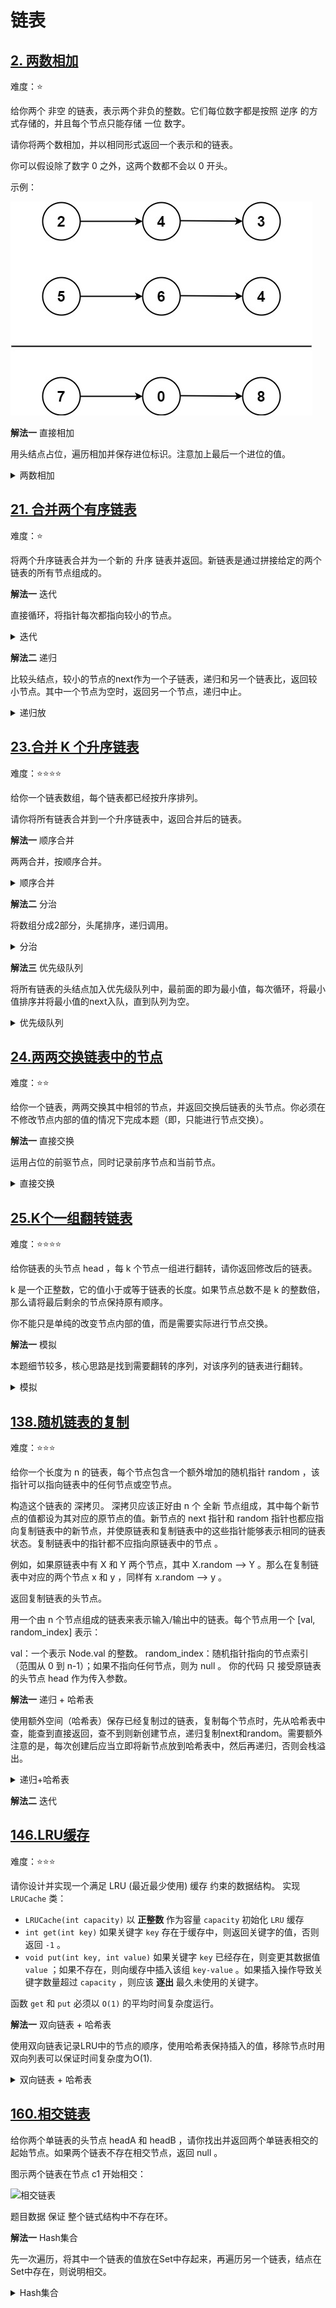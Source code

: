 # 链表

## [2. 两数相加](https://leetcode.cn/problems/add-two-numbers)

难度：⭐️

给你两个 非空 的链表，表示两个非负的整数。它们每位数字都是按照 逆序 的方式存储的，并且每个节点只能存储 一位 数字。

请你将两个数相加，并以相同形式返回一个表示和的链表。

你可以假设除了数字 0 之外，这两个数都不会以 0 开头。

示例：

![两数相加](../../../../img/addtwonumber.jpg)

**解法一** 直接相加

用头结点占位，遍历相加并保存进位标识。注意加上最后一个进位的值。

<details>
  <summary>两数相加</summary>
  
  ```java
    public ListNode addTwoNumbers(ListNode l1, ListNode l2) {
        ListNode dummy = new ListNode(-1);
        ListNode p = dummy;
        int carry = 0;
        while (l1 != null || l2 != null || carry > 0) {
            int v = 0;
            if (l1 != null) {
                v += l1.val;
                l1 = l1.next;
            }
            if (l2 != null) {
                v += l2.val;
                l2 = l2.next;
            }
            v += carry;
            if (v > 9) {
                v = v % 10;
                carry = 1;
            } else {
                carry = 0;
            }
            p.next = new ListNode(v);
            p = p.next;
        }
        return dummy.next;
    }
  ```
</details>


## [21. 合并两个有序链表](https://leetcode.cn/problems/merge-two-sorted-lists/description/)

难度：⭐️

将两个升序链表合并为一个新的 升序 链表并返回。新链表是通过拼接给定的两个链表的所有节点组成的。 

**解法一** 迭代

直接循环，将指针每次都指向较小的节点。

<details>
    <summary>迭代</summary>
    ```java
    public ListNode mergeTwoLists1(ListNode list1, ListNode list2) {
        if (list1 == null) {
            return list2;
        }
        if (list2 == null) {
            return list1;
        }
        ListNode dummy = new ListNode(-1);
        ListNode p = dummy;
        ListNode p1 = list1;
        ListNode p2 = list2;
        while (p1 != null && p2 != null) {
            if (p1.val < p2.val) {
                p.next = p1;
                p1 = p1.next;
            } else {
                p.next = p2;
                p2 = p2.next;
            }
            p = p.next;
        }
        if (p1 != null) {
            p.next = p1;
        } else if (p2 != null) {
            p.next = p2;
        }
        return dummy.next;
    }
    ```
</details>

**解法二** 递归

比较头结点，较小的节点的next作为一个子链表，递归和另一个链表比，返回较小节点。其中一个节点为空时，返回另一个节点，递归中止。

<details>
    <summary>递归放</summary>
    ```java
    public ListNode mergeTwoLists(ListNode list1, ListNode list2) {
        if (list1 == null) {
            return list2;
        }
        if (list2 == null) {
            return list1;
        }
        if (list1.val < list2.val) {
            list1.next = mergeTwoLists(list1.next, list2);
            return list1;
        } else {
            list2.next = mergeTwoLists(list1, list2.next);
            return list2;
        }
    }
    ```
</details>

## [23.合并 K 个升序链表](https://leetcode.cn/problems/merge-k-sorted-lists)

难度：⭐️⭐️⭐️⭐️

给你一个链表数组，每个链表都已经按升序排列。

请你将所有链表合并到一个升序链表中，返回合并后的链表。

**解法一** 顺序合并

两两合并，按顺序合并。

<details>
  <summary>顺序合并</summary>

  ```java
    public ListNode mergeKLists(ListNode[] lists) {
        ListNode head = null;
        for (int i = 0; i < lists.length; i++) {
            head = mergeLists(head, lists[i]);
        }
        return head;
    }

    private ListNode mergeLists(ListNode list1, ListNode list2) {
        if (list1 == null) {
            return list2;
        }
        if (list2 == null) {
            return list1;
        }
        ListNode dummy = new ListNode(-1);
        ListNode p = dummy;
        ListNode p1 = list1;
        ListNode p2 = list2;
        while (p1 != null && p2 != null) {
            if (p1.val < p2.val) {
                p.next = p1;
                p1 = p1.next;
            } else {
                p.next = p2;
                p2 = p2.next;
            }
            p = p.next;
            if (p1 == null) {
                p.next = p2;
            }
            if (p2 == null) {
                p.next = p1;
            }
        }
        return dummy.next;
    }
  ```
</details>

**解法二** 分治

将数组分成2部分，头尾排序，递归调用。

<details>
  <summary>分治</summary>

  ```java
    public ListNode mergeKLists(ListNode[] lists) {
        return merge(lists, 0, lists.length - 1);
    }

    private ListNode merge(ListNode[] lists, int start, int end) {
        if (start == end) {
            return lists[start];
        } else if (start > end) {
            return null;
        } else {
            int mid = (end + start) >> 1;
            return mergeLists(merge(lists, start, mid), merge(lists, mid + 1, end));
        }
    }

    private ListNode mergeLists(ListNode list1, ListNode list2) {
        if (list1 == null) {
            return list2;
        }
        if (list2 == null) {
            return list1;
        }
        ListNode dummy = new ListNode(-1);
        ListNode p = dummy;
        ListNode p1 = list1;
        ListNode p2 = list2;
        while (p1 != null && p2 != null) {
            if (p1.val < p2.val) {
                p.next = p1;
                p1 = p1.next;
            } else {
                p.next = p2;
                p2 = p2.next;
            }
            p = p.next;
            if (p1 == null) {
                p.next = p2;
            }
            if (p2 == null) {
                p.next = p1;
            }
        }
        return dummy.next;
    }
  ```
</details>

**解法三** 优先级队列

将所有链表的头结点加入优先级队列中，最前面的即为最小值，每次循环，将最小值排序并将最小值的next入队，直到队列为空。

<details>
  <summary>优先级队列</summary>

  ```java
    public ListNode mergeKLists(ListNode[] lists) {
        PriorityQueue<ListNode> queue = new PriorityQueue<>((ListNode n1, ListNode n2) -> {
            return n1.val - n2.val;
        });
        for (ListNode node : lists) {
            if (node != null) {
                queue.offer(node);
            }
        }
        ListNode head = new ListNode(-1);
        ListNode p = head;
        while (!queue.isEmpty()) {
            ListNode min = queue.poll();
            p.next = min;
            if (min.next != null) {
                queue.offer(min.next);
            }
            p = p.next;
        }
        return head.next;
    }
  ```
</details>


## [24.两两交换链表中的节点](https://leetcode.cn/problems/swap-nodes-in-pairs)

难度：⭐️⭐️

给你一个链表，两两交换其中相邻的节点，并返回交换后链表的头节点。你必须在不修改节点内部的值的情况下完成本题（即，只能进行节点交换）。

**解法一** 直接交换

运用占位的前驱节点，同时记录前序节点和当前节点。

<details>
  <summary>直接交换</summary>

  ```java
    public ListNode swapPairs(ListNode head) {
        ListNode dummy = new ListNode();
        dummy.next = head;
        ListNode pre = dummy;
        ListNode p = head;
        // 1 -> 2 -> 3
        while (p != null && p.next != null) {
            // 2
            ListNode next = p.next;
            // 1 -> 3
            p.next = next.next;
            // 2 -> 1 -> 3
            next.next = p;
            // * -> 2 -> 1 -> 3
            pre.next = next;
            pre = p;
            p = p.next;
        }
        return dummy.next;
    }
  ```
</details>

## [25.K个一组翻转链表](https://leetcode.cn/problems/reverse-nodes-in-k-group)

难度：⭐️⭐️⭐️⭐️

给你链表的头节点 head ，每 k 个节点一组进行翻转，请你返回修改后的链表。

k 是一个正整数，它的值小于或等于链表的长度。如果节点总数不是 k 的整数倍，那么请将最后剩余的节点保持原有顺序。

你不能只是单纯的改变节点内部的值，而是需要实际进行节点交换。

**解法一** 模拟

本题细节较多，核心思路是找到需要翻转的序列，对该序列的链表进行翻转。

<details>
  <summary>模拟</summary>

  ```java
    public ListNode reverseKGroup(ListNode head, int k) {
        ListNode dummy = new ListNode(-1);
        ListNode pre = dummy;
        pre.next = head;
        ListNode tail = head;
        while (tail != null) {
            for (int i = 0; i < k - 1; i++) {
                if (tail.next != null) {
                    tail = tail.next;
                } else {
                    return dummy.next;
                }
            }
            ListNode next = tail.next;
            ListNode[] temp = reverse(head, tail);
            pre.next = temp[0];
            pre = temp[1];
            pre.next = next;
            head = next;
            tail = head;
        }
        return dummy.next;
    }

    private ListNode[] reverse(ListNode head, ListNode tail) {
        ListNode pre = tail.next;
        ListNode p = head;
        while(pre != tail) {
            ListNode next = p.next;
            p.next = pre;
            pre = p;
            p = next;
        }
        return new ListNode[]{tail, head};
    }
  ```
</details>

## [138.随机链表的复制](https://leetcode.cn/problems/copy-list-with-random-pointer)

难度：⭐️⭐️⭐️

给你一个长度为 n 的链表，每个节点包含一个额外增加的随机指针 random ，该指针可以指向链表中的任何节点或空节点。

构造这个链表的 深拷贝。 深拷贝应该正好由 n 个 全新 节点组成，其中每个新节点的值都设为其对应的原节点的值。新节点的 next 指针和 random 指针也都应指向复制链表中的新节点，并使原链表和复制链表中的这些指针能够表示相同的链表状态。复制链表中的指针都不应指向原链表中的节点 。

例如，如果原链表中有 X 和 Y 两个节点，其中 X.random --> Y 。那么在复制链表中对应的两个节点 x 和 y ，同样有 x.random --> y 。

返回复制链表的头节点。

用一个由 n 个节点组成的链表来表示输入/输出中的链表。每个节点用一个 [val, random_index] 表示：

val：一个表示 Node.val 的整数。
random_index：随机指针指向的节点索引（范围从 0 到 n-1）；如果不指向任何节点，则为  null 。
你的代码 只 接受原链表的头节点 head 作为传入参数。


**解法一** 递归 + 哈希表

使用额外空间（哈希表）保存已经复制过的链表，复制每个节点时，先从哈希表中查，能查到直接返回，查不到则新创建节点，递归复制next和random。需要额外注意的是，每次创建后应当立即将新节点放到哈希表中，然后再递归，否则会栈溢出。

<details>
  <summary>递归+哈希表</summary>

  ```java
    private Map<Node, Node> cache = new HashMap<>();

    public Node copyRandomList(Node head) {
        if (head == null) {
            return null;
        }
        Node copy = cache.get(head);
        if (copy == null) {
            copy = new Node(head.val);
            cache.put(head, copy);
            copy.next = copyRandomList(head.next);
            copy.random = copyRandomList(head.random);
        }
        return copy;
    }
  ```
</details>

**解法二** 迭代


## [146.LRU缓存](https://leetcode.cn/problems/lru-cache/description)

难度：⭐️⭐️⭐️

请你设计并实现一个满足  LRU (最近最少使用) 缓存 约束的数据结构。
实现 `LRUCache` 类：

- `LRUCache(int capacity)` 以 **正整数** 作为容量 `capacity` 初始化 `LRU` 缓存
- `int get(int key)` 如果关键字 `key` 存在于缓存中，则返回关键字的值，否则返回 `-1` 。
- `void put(int key, int value)` 如果关键字 `key` 已经存在，则变更其数据值 `value` ；如果不存在，则向缓存中插入该组 `key-value` 。如果插入操作导致关键字数量超过 `capacity` ，则应该 **逐出** 最久未使用的关键字。

函数 `get` 和 `put` 必须以 `O(1)` 的平均时间复杂度运行。

**解法一** 双向链表 + 哈希表

使用双向链表记录LRU中的节点的顺序，使用哈希表保持插入的值，移除节点时用双向列表可以保证时间复杂度为O(1).

<details>
 <summary>双向链表 + 哈希表</summary>

 ```java
 class LRUCache {

    class Node {
        int key;
        int value;
        Node prev;
        Node next;

        Node(int key, int value) {
            this.key = key;
            this.value = value;
        }
    }

    private int capacity;
    private int size;
    private Map<Integer, Node> cache;
    private Node head;
    private Node tail;

    public LRUCache(int capacity) {
        this.capacity = capacity;
        this.size = 0;
        this.cache = new HashMap<>(capacity);
        this.head = new Node(-1, -1);
        this.tail = new Node(-1, -1);
        head.next = tail;
        tail.prev = head;
    }
    
    public int get(int key) {
        Node node = cache.get(key);
        if (node == null) {
            return -1;
        } else {
            moveToHead(node);
            return node.value;
        }
    }
    
    public void put(int key, int value) {
        Node node = cache.get(key);
        if (node == null) {
            node = new Node(key, value);
            cache.put(key, node);
            size++;
            addToHead(node);
            if (size > capacity) {
                Node last = removeLast();
                cache.remove(last.key);
            }
        } else {
            node.value = value;
            moveToHead(node);
        }
    }

    private void removeNode(Node node) {
        node.prev.next = node.next;
        node.next.prev = node.prev;
    }

    private void moveToHead(Node node) {
        removeNode(node);
        addToHead(node);
    }

    private void addToHead(Node node) {
        Node next = head.next;
        node.next = next;
        next.prev = node;
        node.prev = head;
        head.next = node;
    }

    private Node removeLast() {
        Node node = tail.prev;
        removeNode(node);
        return node;
    }

}
 ```
</details>

## [160.相交链表](https://leetcode.cn/problems/intersection-of-two-linked-lists/description)

给你两个单链表的头节点 headA 和 headB ，请你找出并返回两个单链表相交的起始节点。如果两个链表不存在相交节点，返回 null 。

图示两个链表在节点 c1 开始相交：

![相交链表](https://assets.leetcode-cn.com/aliyun-lc-upload/uploads/2018/12/14/160_statement.png)

题目数据 保证 整个链式结构中不存在环。

**解法一** Hash集合

先一次遍历，将其中一个链表的值放在Set中存起来，再遍历另一个链表，结点在Set中存在，则说明相交。

<details>

<summary>Hash集合</summary>

```java
    public ListNode getIntersectionNode(ListNode headA, ListNode headB) {
        Set<ListNode> set = new HashSet<>();
        ListNode pa = new ListNode();
        pa.next = headA;
        while (pa.next != null) {
            set.add(pa.next);
            pa = pa.next;
        }
        ListNode pb = new ListNode();
        pb.next = headB;
        while (pb.next != null) {
            if (set.contains(pb.next)) {
                return pb.next;
            }
            pb = pb.next;
        }
        return null;
    }
```
</details>

